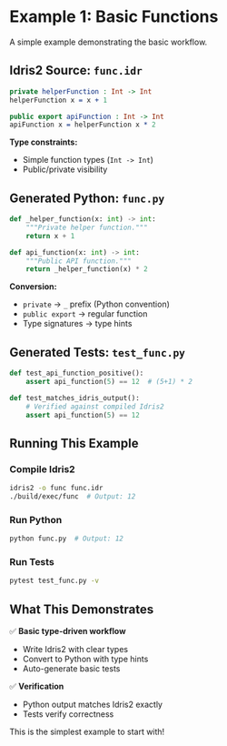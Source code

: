 # Example 1: Basic Functions

A simple example demonstrating the basic workflow.

## Idris2 Source: `func.idr`

```idris
private helperFunction : Int -> Int
helperFunction x = x + 1

public export apiFunction : Int -> Int
apiFunction x = helperFunction x * 2
```

**Type constraints:**
- Simple function types (`Int -> Int`)
- Public/private visibility

## Generated Python: `func.py`

```python
def _helper_function(x: int) -> int:
    """Private helper function."""
    return x + 1

def api_function(x: int) -> int:
    """Public API function."""
    return _helper_function(x) * 2
```

**Conversion:**
- `private` → `_` prefix (Python convention)
- `public export` → regular function
- Type signatures → type hints

## Generated Tests: `test_func.py`

```python
def test_api_function_positive():
    assert api_function(5) == 12  # (5+1) * 2

def test_matches_idris_output():
    # Verified against compiled Idris2
    assert api_function(5) == 12
```

## Running This Example

### Compile Idris2
```bash
idris2 -o func func.idr
./build/exec/func  # Output: 12
```

### Run Python
```bash
python func.py  # Output: 12
```

### Run Tests
```bash
pytest test_func.py -v
```

## What This Demonstrates

✅ **Basic type-driven workflow**
- Write Idris2 with clear types
- Convert to Python with type hints
- Auto-generate basic tests

✅ **Verification**
- Python output matches Idris2 exactly
- Tests verify correctness

This is the simplest example to start with!

